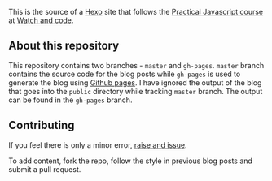 This is the source of a [Hexo](https://hexo.io) site that follows the [Practical Javascript course](http://watchandcode.com/courses/practical-javascript) at [Watch and code](https://watchandcode.com).

## About this repository

This repository contains two branches - `master` and `gh-pages`. `master` branch contains the source code for the blog posts while `gh-pages` is used to generate the blog using [Github pages](https://pages.github.com). I have ignored the output of the blog that goes into the `public` directory while tracking `master` branch. The output can be found in the `gh-pages` branch.

## Contributing

If you feel there is only a minor error, [raise and issue](https://github.com/sriramkswamy/watchandcodejs/issues).

To add content, fork the repo, follow the style in previous blog posts and submit a pull request.
